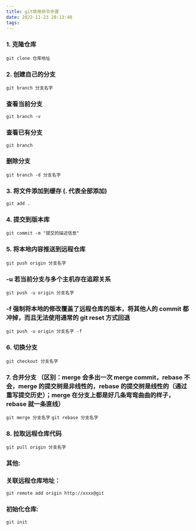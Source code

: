 ```yaml
---
title: git常用命令步骤
date: 2022-11-23 20:13:48
tags:
---
```

### 1. 克隆仓库
`git clone 仓库地址`

### 2. 创建自己的分支
`git branch 分支名字`

### 查看当前分支
`git branch -v`

### 查看已有分支
`git branch`

### 删除分支
`git branch -d 分支名字`

### 3. 将文件添加到缓存 (. 代表全部添加)
`git add .`
### 4. 提交到版本库
`git commit -m "提交的描述信息"`

### 5. 将本地内容推送到远程仓库
`git push origin 分支名字`

### -u 若当前分支与多个主机存在追踪关系
`git push -u origin 分支名字`

### -f 强制将本地的修改覆盖了远程仓库的版本，将其他人的 commit 都冲掉，而且无法使用通常的 git reset 方式回退
`git push -u origin 分支名字 -f`

### 6. 切换分支
`git checkout 分支名字`

### 7. 合并分支 （区别：merge 会多出一次 merge commit，rebase 不会，merge 的提交树是非线性的，rebase 的提交树是线性的（通过重写提交历史）；merge 在分支上都是好几条弯弯曲曲的样子，rebase 就一条直线）
`git merge 分支名字`
`git rebase 分支名字`

### 8. 拉取远程仓库代码
`git pull origin 分支名字`

### 其他:
### 关联远程仓库地址：
`git remote add origin http://xxxx@git`

### 初始化仓库:
`git init`